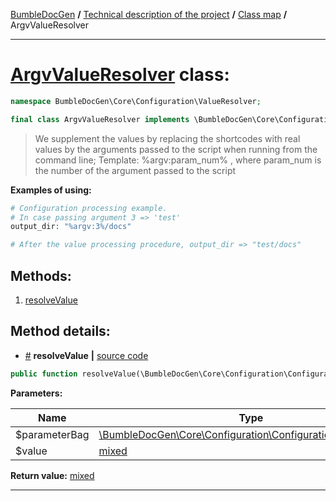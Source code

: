 <!-- {% raw %} -->
<embed> <a href="/docs/readme.md">BumbleDocGen</a> <b>/</b> <a href="/docs/tech/readme.md">Technical description of the project</a> <b>/</b> <a href="/docs/tech/map.md">Class map</a> <b>/</b> ArgvValueResolver<hr> </embed>

<h1>
    <a href="https://github.com/bumble-tech/bumble-doc-gen/blob/master/src/Core/Configuration/ValueResolver/ArgvValueResolver.php#L20">ArgvValueResolver</a> class:
</h1>





```php
namespace BumbleDocGen\Core\Configuration\ValueResolver;

final class ArgvValueResolver implements \BumbleDocGen\Core\Configuration\ValueResolver\ValueResolverInterface
```

<blockquote>We supplement the values by replacing the shortcodes with real values by
the arguments passed to the script when running from the command line;
Template: %argv:param_num% , where param_num is the number of the argument passed to the script</blockquote>


<b>Examples of using:</b>

```php
# Configuration processing example.
# In case passing argument 3 => 'test'
output_dir: "%argv:3%/docs"

# After the value processing procedure, output_dir => "test/docs"

```







<h2>Methods:</h2>

<ol>
<li>
    <a href="#mresolvevalue">resolveValue</a>
    </li>
</ol>







<h2>Method details:</h2>

<div class='method_description-block'>

<ul>
<li><a name="mresolvevalue" href="#mresolvevalue">#</a>
 <b>resolveValue</b>
    <b>|</b> <a href="https://github.com/bumble-tech/bumble-doc-gen/blob/master/src/Core/Configuration/ValueResolver/ArgvValueResolver.php#L22">source code</a></li>
</ul>

```php
public function resolveValue(\BumbleDocGen\Core\Configuration\ConfigurationParameterBag $parameterBag, mixed $value): mixed;
```



<b>Parameters:</b>

<table>
    <thead>
    <tr>
        <th>Name</th>
        <th>Type</th>
        <th>Description</th>
    </tr>
    </thead>
    <tbody>
            <tr>
            <td>$parameterBag</td>
            <td><a href='https://github.com/bumble-tech/bumble-doc-gen/blob/master/src/Core/Configuration/ConfigurationParameterBag.php'>\BumbleDocGen\Core\Configuration\ConfigurationParameterBag</a></td>
            <td>-</td>
        </tr>
            <tr>
            <td>$value</td>
            <td><a href='https://www.php.net/manual/en/language.types.mixed.php'>mixed</a></td>
            <td>-</td>
        </tr>
        </tbody>
</table>

<b>Return value:</b> <a href='https://www.php.net/manual/en/language.types.mixed.php'>mixed</a>


</div>
<hr>

<!-- {% endraw %} -->